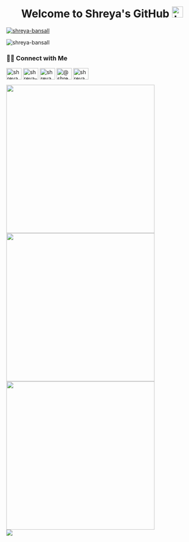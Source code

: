 <h1 align="center">Welcome to Shreya's GitHub <img src="https://github.com/TheDudeThatCode/TheDudeThatCode/blob/master/Assets/Hi.gif" width="29" alt="hi"></h1>

<p align="left"> <a href="https://github.com/ryo-ma/github-profile-trophy"><img src="https://github-profile-trophy.vercel.app/?username=shreya-bansall" alt="shreya-bansall" /></a> </p>

<p align="left"> <img src="https://komarev.com/ghpvc/?username=shreya-bansall&label=Profile%20views&color=0e75b6&style=flat" alt="shreya-bansall" /> </p>

<h3 align="left">🤝🏻 Connect with Me</h3>
<p align="left">
<a href="https://twitter.com/shreya_bansall" target="blank"><img align="center" src="https://raw.githubusercontent.com/rahuldkjain/github-profile-readme-generator/master/src/images/icons/Social/twitter.svg" alt="shreya_bansall" height="30" width="40" /></a>
<a href="https://linkedin.com/in/shreya-bansall" target="blank"><img align="center" src="https://raw.githubusercontent.com/rahuldkjain/github-profile-readme-generator/master/src/images/icons/Social/linked-in-alt.svg" alt="shreya-bansall" height="30" width="40" /></a>
<a href="https://instagram.com/shreyabansall_" target="blank"><img align="center" src="https://raw.githubusercontent.com/rahuldkjain/github-profile-readme-generator/master/src/images/icons/Social/instagram.svg" alt="shreyabansall_" height="30" width="40" /></a>
<a href="https://www.hackerrank.com/@shreyabansal" target="blank"><img align="center" src="https://raw.githubusercontent.com/rahuldkjain/github-profile-readme-generator/master/src/images/icons/Social/hackerrank.svg" alt="@shreyabansal" height="30" width="40" /></a>
<a href = "mailto:shreyab2400@gmail.com"><img align="center" src="https://img.icons8.com/color/48/000000/gmail.png" alt="shreyabansall_" height="30" width="40" /></a>
</p>

<div>
<img src ="https://github-readme-stats.vercel.app/api?username=Shreya-bansall&count_private=true&show_icons=true&theme=chartreuse-dark" width="390"/>
<img src="https://github-readme-streak-stats.herokuapp.com?user=Shreya-bansall&theme=chartreuse-dark" width="390"/>
<img src="https://github-readme-stats.vercel.app/api/top-langs?username=shreya-bansall&show_icons=true&theme=chartreuse-dark&locale=en&layout=compact" width="390"/>
</div>

<img src= "https://activity-graph.herokuapp.com/graph?username=Shreya-bansall&theme=chartreuse-dark"/>
